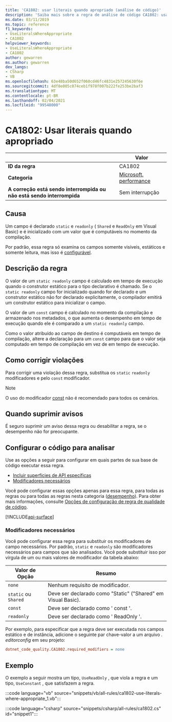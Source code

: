 ```yaml
---
title: 'CA1802: usar literais quando apropriado (análise de código)'
description: 'Saiba mais sobre a regra de análise de código CA1802: usar literais quando apropriado'
ms.date: 03/11/2019
ms.topic: reference
f1_keywords:
- UseLiteralsWhereAppropriate
- CA1802
helpviewer_keywords:
- UseLiteralsWhereAppropriate
- CA1802
author: gewarren
ms.author: gewarren
dev_langs:
- CSharp
- VB
ms.openlocfilehash: 63e48ba50d652f060cd46fc4831e257245630f6e
ms.sourcegitcommit: 4df8e005c074ceb1f978f007b222fe253be2baf3
ms.translationtype: MT
ms.contentlocale: pt-BR
ms.lasthandoff: 02/04/2021
ms.locfileid: "99548000"
---
```

# <a name="ca1802-use-literals-where-appropriate"></a>CA1802: Usar literais quando apropriado

| | Valor |
|-|-|
| **ID da regra** |CA1802|
| **Categoria** |[Microsoft. performance](performance-warnings.md)|
| **A correção está sendo interrompida ou não está sendo interrompida** |Sem interrupção|

## <a name="cause"></a>Causa

Um campo é declarado `static` e `readonly` ( `Shared` e `ReadOnly` em Visual Basic) e é inicializado com um valor que é computáveis no momento da compilação.

Por padrão, essa regra só examina os campos somente visíveis, estáticos e somente leitura, mas isso é [configurável](#configure-code-to-analyze).

## <a name="rule-description"></a>Descrição da regra

O valor de um `static readonly` campo é calculado em tempo de execução quando o construtor estático para o tipo declarativo é chamado. Se o `static readonly` campo for inicializado quando for declarado e um construtor estático não for declarado explicitamente, o compilador emitirá um construtor estático para inicializar o campo.

O valor de um `const` campo é calculado no momento da compilação e armazenado nos metadados, o que aumenta o desempenho em tempo de execução quando ele é comparado a um `static readonly` campo.

Como o valor atribuído ao campo de destino é computáveis em tempo de compilação, altere a declaração para um `const` campo para que o valor seja computado em tempo de compilação em vez de em tempo de execução.

## <a name="how-to-fix-violations"></a>Como corrigir violações

Para corrigir uma violação dessa regra, substitua os `static` `readonly` modificadores e pelo `const` modificador.

> [!NOTE]
> O uso do modificador [const](../../../csharp/language-reference/keywords/const.md) não é recomendado para todos os cenários.

## <a name="when-to-suppress-warnings"></a>Quando suprimir avisos

É seguro suprimir um aviso dessa regra ou desabilitar a regra, se o desempenho não for preocupante.

## <a name="configure-code-to-analyze"></a>Configurar o código para analisar

Use as opções a seguir para configurar em quais partes de sua base de código executar essa regra.

- [Incluir superfícies de API específicas](#include-specific-api-surfaces)
- [Modificadores necessários](#required-modifiers)

Você pode configurar essas opções apenas para essa regra, para todas as regras ou para todas as regras nesta categoria ([desempenho](performance-warnings.md)). Para obter mais informações, consulte [Opções de configuração de regra de qualidade de código](../code-quality-rule-options.md).

[!INCLUDE[api-surface](~/includes/code-analysis/api-surface.md)]

### <a name="required-modifiers"></a>Modificadores necessários

Você pode configurar essa regra para substituir os modificadores de campo necessários. Por padrão, `static` e `readonly` são modificadores necessários para campos que são analisados. Você pode substituir isso por vírgula de um ou mais valores de modificador da tabela abaixo:

| Valor de Opção | Resumo |
| --- | --- |
| `none` | Nenhum requisito de modificador. |
| `static` ou `Shared` | Deve ser declarado como "Static" ("Shared" em Visual Basic). |
| `const` | Deve ser declarado como ' const '. |
| `readonly` | Deve ser declarado como ' ReadOnly '. |

Por exemplo, para especificar que a regra deve ser executada nos campos estático e de instância, adicione o seguinte par chave-valor a um arquivo *. editorconfig* em seu projeto:

```ini
dotnet_code_quality.CA1802.required_modifiers = none
```

## <a name="example"></a>Exemplo

O exemplo a seguir mostra um tipo, `UseReadOnly` , que viola a regra e um tipo, `UseConstant` , que satisfazem a regra.

:::code language="vb" source="snippets/vb/all-rules/ca1802-use-literals-where-appropriate_1.vb":::

:::code language="csharp" source="snippets/csharp/all-rules/ca1802.cs" id="snippet1":::

